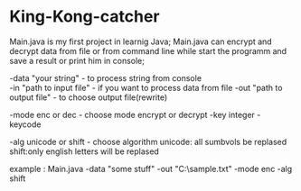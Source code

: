 # King-Kong-catcher
Main.java is my first project in learnig Java;
Main.java can encrypt and decrypt data from file or from command line while start the programm and save a result or print him in console;

-data "your string"          - to process string from console  
-in "path to input file"     - if you want to process data from file
-out "path to output file"   - to choose output file(rewrite) 

-mode enc or dec             - choose mode encrypt or decrypt
-key integer                 - keycode

-alg unicode or shift        - choose algorithm unicode: all sumbvols be replased shift:only english letters will be replased

example : Main.java -data "some stuff" -out "C:\sample.txt" -mode enc -alg shift
